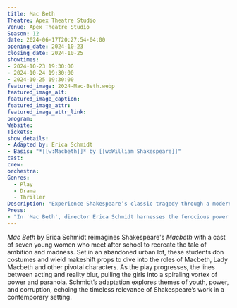 ```yaml
---
title: Mac Beth
Theatre: Apex Theatre Studio
Venue: Apex Theatre Studio
Season: 12
date: 2024-06-17T20:27:54-04:00
opening_date: 2024-10-23
closing_date: 2024-10-25
showtimes:
- 2024-10-23 19:30:00
- 2024-10-24 19:30:00
- 2024-10-25 19:30:00
featured_image: 2024-Mac-Beth.webp
featured_image_alt: 
featured_image_caption: 
featured_image_attr: 
featured_image_attr_link: 
program:
Website: 
Tickets: 
show_details: 
- Adapted by: Erica Schmidt
- Basis: "*[[w:Macbeth]]* by [[w:William Shakespeare]]"
cast:
crew:
orchestra:
Genres:
  - Play
  - Drama
  - Thriller
Description: "Experience Shakespeare’s classic tragedy through a modern lens as seven young women transform a deserted lot into the dark and treacherous moors of Scotland."
Press: 
- "In 'Mac Beth', director Erica Schmidt harnesses the ferocious power of teenage girls | All Arts": https://www.allarts.org/2020/01/mac-beth-director-erica-schmidt-interview/
---
```

*Mac Beth* by Erica Schmidt reimagines Shakespeare's *Macbeth* with a cast of seven young women who meet after school to recreate the tale of ambition and madness. Set in an abandoned urban lot, these students don costumes and wield makeshift props to dive into the roles of Macbeth, Lady Macbeth and other pivotal characters. As the play progresses, the lines between acting and reality blur, pulling the girls into a spiraling vortex of power and paranoia. Schmidt’s adaptation explores themes of youth, power, and corruption, echoing the timeless relevance of Shakespeare’s work in a contemporary setting.